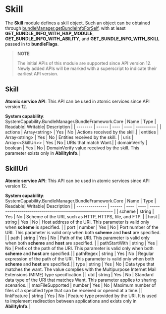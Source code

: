 # Skill

The **Skill** module defines a skill object. Such an object can be obtained through [bundleManager.getBundleInfoForSelf](js-apis-bundleManager.md#bundlemanagergetbundleinfoforself), with at least **GET_BUNDLE_INFO_WITH_HAP_MODULE**, **GET_BUNDLE_INFO_WITH_ABILITY**, and **GET_BUNDLE_INFO_WITH_SKILL** passed in to **bundleFlags**.

> **NOTE**
>
> The initial APIs of this module are supported since API version 12. Newly added APIs will be marked with a superscript to indicate their earliest API version.


## Skill

**Atomic service API**: This API can be used in atomic services since API version 12.

**System capability**: SystemCapability.BundleManager.BundleFramework.Core
| Name    | Type  | Readable| Writable| Description      |
| -------- | ------ | ---- | ---- | ---------- |
| actions     | Array\<string> | Yes  | No  | Actions received by the skill.|
| entities    | Array\<string> | Yes  | No  | Entities received by the skill.  |
| uris | Array<\<SkillUri>> | Yes  | No  | URIs that match Want.|
| domainVerify     | boolean | Yes  | No  | DomainVerify value received by the skill. This parameter exists only in **AbilityInfo**.|

## SkillUri

**Atomic service API**: This API can be used in atomic services since API version 12.

**System capability**: SystemCapability.BundleManager.BundleFramework.Core
| Name           | Type  | Readable| Writable| Description                                                       |
| --------------- | ------ | ---- | ---- | ----------------------------------------------------------- |
| scheme          | string | Yes  | No  | Scheme of the URI, such as HTTP, HTTPS, file, and FTP.         |
| host            | string | Yes  | No  | Host address of the URI. This parameter is valid only when **scheme** is specified.           |
| port            | number | Yes  | No  | Port number of the URI. This parameter is valid only when both **scheme** and **host** are specified.  |
| path            | string | Yes  | No  | Path of the URI. This parameter is valid only when both **scheme** and **host** are specified.  |
| pathStartWith   | string | Yes  | No  | Prefix of the path of the URI. This parameter is valid only when both **scheme** and **host** are specified.|
| pathRegex       | string | Yes  | No  | Regular expression of the path of the URI. This parameter is valid only when both **scheme** and **host** are specified.|
| type            | string | Yes  | No  | Data type that matches the want. The value complies with the Multipurpose Internet Mail Extensions (MIME) type specification.|
| utd             | string | Yes  | No  | Standard data type of the URI that matches Want. This parameter applies to sharing scenarios.|
| maxFileSupported | number   | Yes  | No  | Maximum number of files of a specified type that can be received or opened at a time.|
| linkFeature     | string | Yes  | No  | Feature type provided by the URI. It is used to implement redirection between applications and exists only in **AbilityInfo**.|
